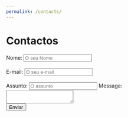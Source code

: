 ```yaml
---
permalink: /contacts/
---
```


# Contactos


<form 
    action=”mailto:urticariacronicaportugal@gmail.com” 
    method=”POST” 
    enctype=”multipart/form-data” 
    name=”EmailForm”
>
<!-- <div class="form-column"> -->
    <label class="required">
    Nome: 
    <input type=”text” size=”19″ name=”ContactName” placeholder="O seu Nome">
    </label>
    <br>
    <br>
    <label class="required">
    E-mail: 
    <input type=”text” size=”19″ name=ContactEmail placeholder="O seu e-mail">
    </label>
    <br>
    <br>
    <label class="required">
    Assunto: 
    <input type=”text” size=”19″ name=MessageTitle placeholder="O assunto">
    </label>
<!-- </div>
<div class="form-column"> -->
    Message:
    <br> 
    <textarea name=Message rows=”30″ cols=”20″ placeholder="A sua mensagem">
    </textarea>
<!-- </div> -->
<div class="g-recaptcha" data-sitekey="6LfrFZ8cAAAAAP9SaqZdAfFMNQVw_U02hRabQYrf"></div>
<button type="submit">Enviar</button>
</form>


<!--js-->
<script src='https://www.google.com/recaptcha/api.js'></script>
